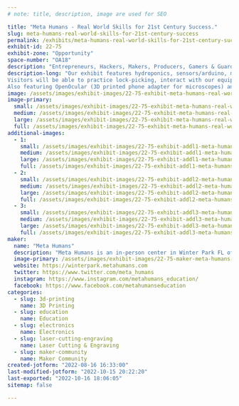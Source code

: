 ```yaml
---
# note: title, description, image are used for SEO

title: "Meta Humans - Real World Skills for 21st Century Success."
slug: meta-humans-real-world-skills-for-21st-century-success
permalink: /exhibits/meta-humans-real-world-skills-for-21st-century-success/
exhibit-id: 22-75
exhibit-zone: "Opportunity"
space-number: "OA18"
description: "Entrepreneurs, Hackers, Makers, Producers, Gamers & Guardians - Which Tracks will you choose? "
description-long: "Our exhibit features hydroponics, sensors/arduino, microscopes, 3D printer, Glowforge Laser, Vinyl Heat Press, Esports, lock picking and various items on display (custom PCB badges, cybersecurity board games, customized engraved acrylic/wood items). 
Visitors will be able to practice lock-picking, interact with our equipment/projects and receive various customized items (made on-site): engraved pencils, heat-pressed bandanas with some design selection. 
Also featuring OpenOcular (3D printed phone adapter for microscopes) and its founder/maker."
image: /assets/images/exhibit-images/22-75-exhibit-meta-humans-real-world-skills-for-21st-century-success-screen-shot-2022-08-16-at-4-23-46-pm-large.png
image-primary: 
  small: /assets/images/exhibit-images/22-75-exhibit-meta-humans-real-world-skills-for-21st-century-success-screen-shot-2022-08-16-at-4-23-46-pm-small.png
  medium: /assets/images/exhibit-images/22-75-exhibit-meta-humans-real-world-skills-for-21st-century-success-screen-shot-2022-08-16-at-4-23-46-pm-medium.png
  large: /assets/images/exhibit-images/22-75-exhibit-meta-humans-real-world-skills-for-21st-century-success-screen-shot-2022-08-16-at-4-23-46-pm-large.png
  full: /assets/images/exhibit-images/22-75-exhibit-meta-humans-real-world-skills-for-21st-century-success-screen-shot-2022-08-16-at-4-23-46-pm-full.png
additional-images: 
  - 1:
    small: /assets/images/exhibit-images/22-75-exhibit-addl1-meta-humans-real-world-skills-for-21st-century-success-openocular-small.png
    medium: /assets/images/exhibit-images/22-75-exhibit-addl1-meta-humans-real-world-skills-for-21st-century-success-openocular-medium.png
    large: /assets/images/exhibit-images/22-75-exhibit-addl1-meta-humans-real-world-skills-for-21st-century-success-openocular-large.png
    full: /assets/images/exhibit-images/22-75-exhibit-addl1-meta-humans-real-world-skills-for-21st-century-success-openocular-full.png
  - 2:
    small: /assets/images/exhibit-images/22-75-exhibit-addl2-meta-humans-real-world-skills-for-21st-century-success-screen-shot-2022-08-21-at-1-39-11-pm-small.png
    medium: /assets/images/exhibit-images/22-75-exhibit-addl2-meta-humans-real-world-skills-for-21st-century-success-screen-shot-2022-08-21-at-1-39-11-pm-medium.png
    large: /assets/images/exhibit-images/22-75-exhibit-addl2-meta-humans-real-world-skills-for-21st-century-success-screen-shot-2022-08-21-at-1-39-11-pm-large.png
    full: /assets/images/exhibit-images/22-75-exhibit-addl2-meta-humans-real-world-skills-for-21st-century-success-screen-shot-2022-08-21-at-1-39-11-pm-full.png
  - 3:
    small: /assets/images/exhibit-images/22-75-exhibit-addl3-meta-humans-real-world-skills-for-21st-century-success-booth-mockup-small.jpg
    medium: /assets/images/exhibit-images/22-75-exhibit-addl3-meta-humans-real-world-skills-for-21st-century-success-booth-mockup-medium.jpg
    large: /assets/images/exhibit-images/22-75-exhibit-addl3-meta-humans-real-world-skills-for-21st-century-success-booth-mockup-large.jpg
    full: /assets/images/exhibit-images/22-75-exhibit-addl3-meta-humans-real-world-skills-for-21st-century-success-booth-mockup-full.jpg
maker: 
  name: "Meta Humans"
  description: "Meta Humans is an in-person center in Winter Park FL offering after school programs, homeschool support, camps and workshops in technology, science and business. Meta Humans shapes future leaders through critical thinking strategies and a STEAM based educational approach. Preparing children ages 7-17 for 21st century opportunities."
  image-primary: /assets/images/exhibit-images/22-75-maker-meta-humans-real-world-skills-for-21st-century-success-logo-metahumans-vertical-2019-rgb-transparent-medium.png
  website: https://winterpark.metahumans.com
  twitter: https://www.twitter.com/meta_humans
  instagram: https://www.instagram.com/metahumans_education/
  facebook: https://www.facebook.com/metahumanseducation
categories: 
  - slug: 3d-printing
    name: 3D Printing
  - slug: education
    name: Education
  - slug: electronics
    name: Electronics
  - slug: laser-cutting-engraving
    name: Laser Cutting & Engraving
  - slug: maker-community
    name: Maker Community
created-jotform: "2022-08-16 16:33:00"
last-modified-jotform: "2022-10-15 20:22:20"
last-exported: "2022-10-16 18:06:05"
sitemap: false

---
```

